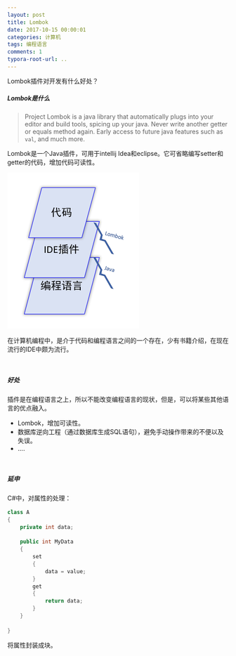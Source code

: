 ```yaml
---
layout: post
title: Lombok 
date: 2017-10-15 00:00:01
categories: 计算机
tags: 编程语言
comments: 1
typora-root-url: ..
---
```






Lombok插件对开发有什么好处？

##### Lombok是什么

> Project Lombok is a java library that automatically plugs into your editor and build tools, spicing up your java.
> Never write another getter or equals method again. Early access to future java features such as `val`, and much more.

Lombok是一个Java插件，可用于intellij Idea和eclipse。它可省略编写setter和getter的代码，增加代码可读性。

![1540736352720](/assets/blog_res/1540736352720.png)

在计算机编程中，是介于代码和编程语言之间的一个存在，少有书籍介绍，在现在流行的IDE中颇为流行。

<br>

##### 好处

插件是在编程语言之上，所以不能改变编程语言的现状，但是，可以将某些其他语言的优点融入。

- Lombok，增加可读性。
- 数据库逆向工程（通过数据库生成SQL语句），避免手动操作带来的不便以及失误。
- ....

<br>

##### 延申

C#中，对属性的处理：

```c#
class A
{
    private int data;
 
    public int MyData
    {
        set
        {
            data = value;
        }
        get
        {
            return data;
        }
    }

}
```

将属性封装成块。

